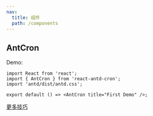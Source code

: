 ```yaml
---
nav:
  title: 组件
  path: /components
---
```


## AntCron

Demo:

```tsx
import React from 'react';
import { AntCron } from 'react-antd-cron';
import 'antd/dist/antd.css';

export default () => <AntCron title="First Demo" />;
```

[更多技巧](https://d.umijs.org/guide/demo-principle)
